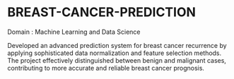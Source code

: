 # BREAST-CANCER-PREDICTION

Domain : Machine Learning and Data Science 

Developed an advanced prediction system for breast cancer recurrence by
applying sophisticated data normalization and feature selection methods.
The project effectively distinguished between benign and malignant cases,
contributing to more accurate and reliable breast cancer prognosis.
